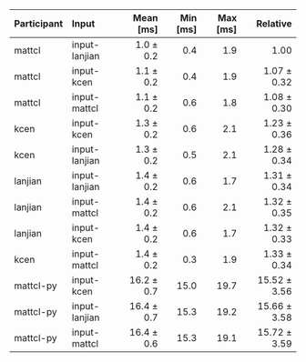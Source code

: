 | Participant | Input | Mean [ms] | Min [ms] | Max [ms] | Relative |
|:---|:---|---:|---:|---:|---:|
| mattcl | input-lanjian | 1.0 ± 0.2 | 0.4 | 1.9 | 1.00 |
| mattcl | input-kcen | 1.1 ± 0.2 | 0.4 | 1.9 | 1.07 ± 0.32 |
| mattcl | input-mattcl | 1.1 ± 0.2 | 0.6 | 1.8 | 1.08 ± 0.30 |
| kcen | input-kcen | 1.3 ± 0.2 | 0.6 | 2.1 | 1.23 ± 0.36 |
| kcen | input-lanjian | 1.3 ± 0.2 | 0.5 | 2.1 | 1.28 ± 0.34 |
| lanjian | input-lanjian | 1.4 ± 0.2 | 0.6 | 1.7 | 1.31 ± 0.34 |
| lanjian | input-mattcl | 1.4 ± 0.2 | 0.6 | 2.1 | 1.32 ± 0.35 |
| lanjian | input-kcen | 1.4 ± 0.2 | 0.6 | 1.7 | 1.32 ± 0.33 |
| kcen | input-mattcl | 1.4 ± 0.2 | 0.3 | 1.9 | 1.33 ± 0.34 |
| mattcl-py | input-kcen | 16.2 ± 0.7 | 15.0 | 19.7 | 15.52 ± 3.56 |
| mattcl-py | input-lanjian | 16.4 ± 0.7 | 15.3 | 19.2 | 15.66 ± 3.58 |
| mattcl-py | input-mattcl | 16.4 ± 0.6 | 15.3 | 19.1 | 15.72 ± 3.59 |
